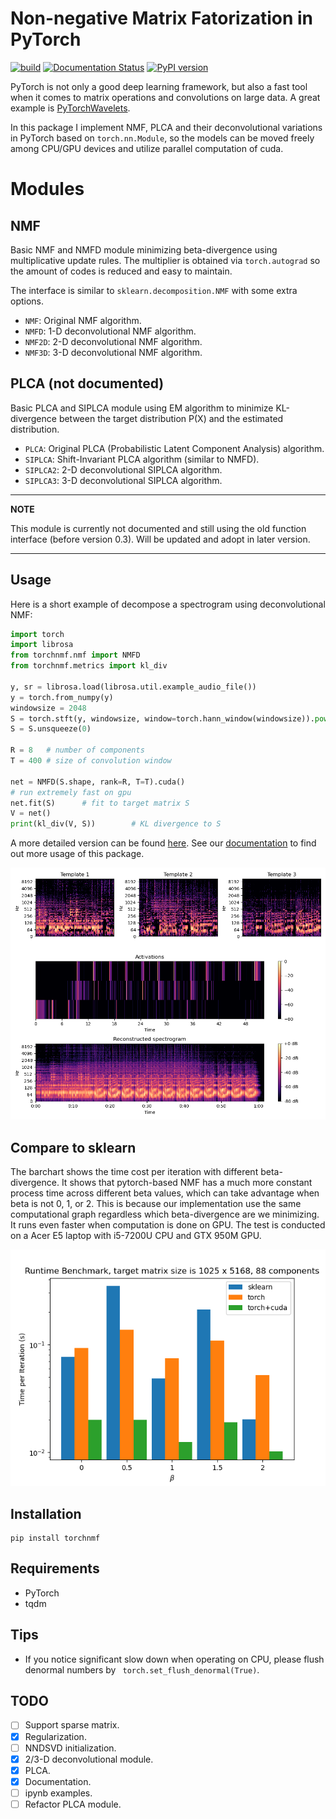 # Non-negative Matrix Fatorization in PyTorch

[![build](https://github.com/yoyololicon/pytorch-NMF/workflows/python-package/badge.svg)](https://github.com/yoyololicon/pytorch-NMF/actions/workflows/python-package.yml)
[![Documentation Status](https://readthedocs.org/projects/pytorch-nmf/badge/?version=latest)](https://pytorch-nmf.readthedocs.io/en/latest/?badge=latest)
[![PyPI version](https://badge.fury.io/py/torchnmf.svg)](https://badge.fury.io/py/torchnmf)

PyTorch is not only a good deep learning framework, but also a fast tool when it comes to matrix operations and convolutions on large data.
A great example is [PyTorchWavelets](http://github.com/tomrunia/PyTorchWavelets).


In this package I implement NMF, PLCA and their deconvolutional variations in PyTorch based on `torch.nn.Module`, 
so the models can be moved freely among CPU/GPU devices and utilize parallel computation of cuda.

# Modules

## NMF

Basic NMF and NMFD module minimizing beta-divergence using multiplicative update rules.
The multiplier is obtained via `torch.autograd` so the amount of codes is reduced and easy to maintain.

The interface is similar to `sklearn.decomposition.NMF` with some extra options.

* `NMF`: Original NMF algorithm.
* `NMFD`: 1-D deconvolutional NMF algorithm.
* `NMF2D`: 2-D deconvolutional NMF algorithm. 
* `NMF3D`: 3-D deconvolutional NMF algorithm. 

## PLCA (not documented)

Basic PLCA and SIPLCA module using EM algorithm to minimize
KL-divergence between the target distribution P(X) and the estimated
distribution.

* `PLCA`: Original PLCA (Probabilistic Latent Component Analysis)
  algorithm.
* `SIPLCA`: Shift-Invariant PLCA algorithm (similar to NMFD).
* `SIPLCA2`: 2-D deconvolutional SIPLCA algorithm.
* `SIPLCA3`: 3-D deconvolutional SIPLCA algorithm.

---
**NOTE**

This module is currently not documented and still using the old function interface (before version 0.3).
Will be updated and adopt in later version.

---

## Usage

Here is a short example of decompose a spectrogram using deconvolutional NMF:

```python
import torch
import librosa
from torchnmf.nmf import NMFD
from torchnmf.metrics import kl_div

y, sr = librosa.load(librosa.util.example_audio_file())
y = torch.from_numpy(y)
windowsize = 2048
S = torch.stft(y, windowsize, window=torch.hann_window(windowsize)).pow(2).sum(2).sqrt().cuda()
S = S.unsqueeze(0)

R = 8   # number of components
T = 400 # size of convolution window

net = NMFD(S.shape, rank=R, T=T).cuda()
# run extremely fast on gpu
net.fit(S)      # fit to target matrix S
V = net()
print(kl_div(V, S))        # KL divergence to S
```
A more detailed version can be found [here](tests/librosa_example.py). 
See our [documentation](https://pytorch-nmf.readthedocs.io/en/latest/) to find out more usage of this package.

![](tests/librosa_example.png)

## Compare to sklearn

The barchart shows the time cost per iteration with different
beta-divergence. It shows that pytorch-based NMF has a much more constant process time across 
different beta values, which can take advantage when beta is not 0, 1, or 2.
This is because our implementation use the same computational graph regardless which beta-divergence are we minimizing.
It runs even faster when computation is done on GPU. The test is conducted on a
Acer E5 laptop with i5-7200U CPU and GTX 950M GPU.


![](tests/performance.png) 

## Installation

```
pip install torchnmf
```

## Requirements

* PyTorch
* tqdm

## Tips

* If you notice significant slow down when operating on CPU, please flush denormal numbers by `
torch.set_flush_denormal(True)`.


## TODO

- [ ] Support sparse matrix.
- [x] Regularization.
- [ ] NNDSVD initialization.
- [x] 2/3-D deconvolutional module.
- [x] PLCA.
- [x] Documentation.
- [ ] ipynb examples.
- [ ] Refactor PLCA module.
